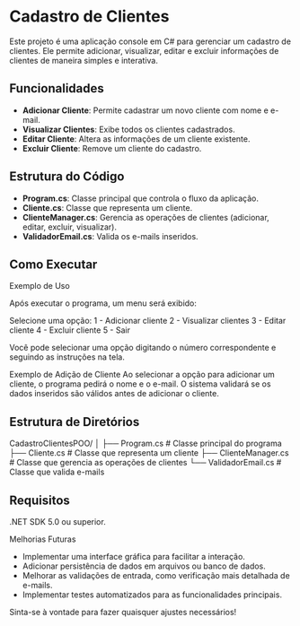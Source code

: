# Cadastro de Clientes

Este projeto é uma aplicação console em C# para gerenciar um cadastro de clientes. Ele permite adicionar, visualizar, editar e excluir informações de clientes de maneira simples e interativa.

## Funcionalidades

- **Adicionar Cliente**: Permite cadastrar um novo cliente com nome e e-mail.
- **Visualizar Clientes**: Exibe todos os clientes cadastrados.
- **Editar Cliente**: Altera as informações de um cliente existente.
- **Excluir Cliente**: Remove um cliente do cadastro.

## Estrutura do Código

- **Program.cs**: Classe principal que controla o fluxo da aplicação.
- **Cliente.cs**: Classe que representa um cliente.
- **ClienteManager.cs**: Gerencia as operações de clientes (adicionar, editar, excluir, visualizar).
- **ValidadorEmail.cs**: Valida os e-mails inseridos.

## Como Executar

Exemplo de Uso

Após executar o programa, um menu será exibido:

Selecione uma opção:
1 - Adicionar cliente
2 - Visualizar clientes
3 - Editar cliente
4 - Excluir cliente
5 - Sair

Você pode selecionar uma opção digitando o número correspondente e seguindo as instruções na tela.

Exemplo de Adição de Cliente
Ao selecionar a opção para adicionar um cliente, o programa pedirá o nome e o e-mail. O sistema validará se os dados inseridos são válidos antes de adicionar o cliente.


## Estrutura de Diretórios

CadastroClientesPOO/
│
├── Program.cs        # Classe principal do programa
├── Cliente.cs        # Classe que representa um cliente
├── ClienteManager.cs  # Classe que gerencia as operações de clientes
└── ValidadorEmail.cs # Classe que valida e-mails



## Requisitos

.NET SDK 5.0 ou superior.

Melhorias Futuras

- Implementar uma interface gráfica para facilitar a interação.
- Adicionar persistência de dados em arquivos ou banco de dados.
- Melhorar as validações de entrada, como verificação mais detalhada de e-mails.
- Implementar testes automatizados para as funcionalidades principais.


Sinta-se à vontade para fazer quaisquer ajustes necessários!

